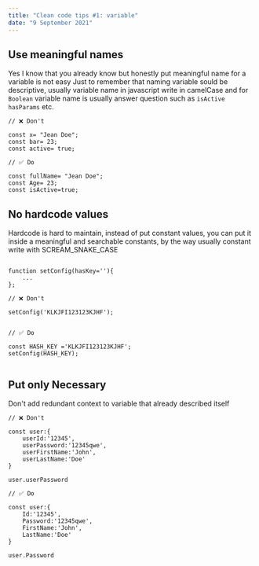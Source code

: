 ```yaml
---
title: "Clean code tips #1: variable"
date: "9 September 2021"
---
```


## Use meaningful names 
Yes I know that you already know but honestly put meaningful name for a variable is not easy
Just to remember that naming variable sould be descriptive, usually variable name in javascript write in camelCase
and for `Boolean` variable name is usually answer question such as `isActive` `hasParams` etc.

```
// ❌ Don't 

const x= "Jean Doe";
const bar= 23;
const active= true;

// ✅ Do

const fullName= "Jean Doe";
const Age= 23;
const isActive=true;
```

## No hardcode values 
Hardcode is hard to maintain, instead of put constant values, you can put it inside a meaningful and searchable constants, by the way usually constant 
write with SCREAM_SNAKE_CASE

```

function setConfig(hasKey=''){
    ...
};

// ❌ Don't 

setConfig('KLKJFI123123KJHF');


// ✅ Do

const HASH_KEY ='KLKJFI123123KJHF';
setConfig(HASH_KEY);


```


## Put only Necessary 

Don't add redundant context to variable that already described itself

```
// ❌ Don't 

const user:{
    userId:'12345',
    userPassword:'12345qwe',
    userFirstName:'John',
    userLastName:'Doe'
}

user.userPassword

// ✅ Do

const user:{
    Id:'12345',
    Password:'12345qwe',
    FirstName:'John',
    LastName:'Doe'
}

user.Password
```